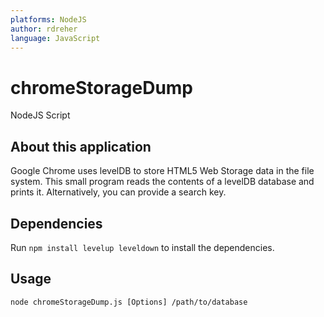 ```yaml
---
platforms: NodeJS 
author: rdreher 
language: JavaScript 
---
```


# chromeStorageDump
NodeJS Script

## About this application
Google Chrome uses levelDB to store HTML5 Web Storage data in the file system. This small program reads the contents of a levelDB database and prints it. Alternatively, you can provide a search key.

## Dependencies
Run `npm install levelup leveldown` to install the dependencies.

## Usage
`node chromeStorageDump.js [Options] /path/to/database`
